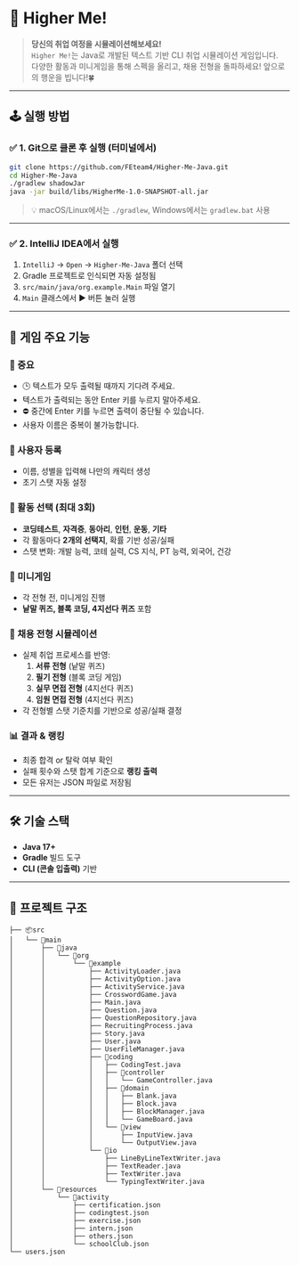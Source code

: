 # 💼 Higher Me!

> **당신의 취업 여정을 시뮬레이션해보세요!**  
> `Higher Me!`는 Java로 개발된 텍스트 기반 CLI 취업 시뮬레이션 게임입니다.  
> 다양한 활동과 미니게임을 통해 스펙을 올리고, 채용 전형을 돌파하세요!
> 앞으로의 행운을 빕니다!🍀

---

## 🕹️ 실행 방법

### ✅ 1. Git으로 클론 후 실행 (터미널에서)

```bash
git clone https://github.com/FEteam4/Higher-Me-Java.git
cd Higher-Me-Java
./gradlew shadowJar
java -jar build/libs/HigherMe-1.0-SNAPSHOT-all.jar
```

> 💡 macOS/Linux에서는 `./gradlew`, Windows에서는 `gradlew.bat` 사용

---

### ✅ 2. IntelliJ IDEA에서 실행

1. `IntelliJ` → `Open` → `Higher-Me-Java` 폴더 선택
2. Gradle 프로젝트로 인식되면 자동 설정됨
3. `src/main/java/org.example.Main` 파일 열기
4. `Main` 클래스에서 ▶ 버튼 눌러 실행

---

## 🌟 게임 주요 기능

### 📢 중요
- 🕒 텍스트가 모두 출력될 때까지 기다려 주세요.  
- 텍스트가 출력되는 동안 Enter 키를 누르지 말아주세요.
- ⛔ 중간에 Enter 키를 누르면 출력이 중단될 수 있습니다.
- 사용자 이름은 중복이 불가능합니다.

### 🎯 사용자 등록
- 이름, 성별을 입력해 나만의 캐릭터 생성
- 초기 스탯 자동 설정

### 🧠 활동 선택 (최대 3회)
- **코딩테스트**, **자격증**, **동아리**, **인턴**, **운동**, **기타** 
- 각 활동마다 **2개의 선택지**, 확률 기반 성공/실패
- 스탯 변화: 개발 능력, 코테 실력, CS 지식, PT 능력, 외국어, 건강 

### 🧩 미니게임
- 각 전형 전, 미니게임 진행
- **낱말 퀴즈, 블록 코딩, 4지선다 퀴즈** 포함

### 🧪 채용 전형 시뮬레이션
- 실제 취업 프로세스를 반영:
    1. **서류 전형** (낱말 퀴즈)
    2. **필기 전형** (블록 코딩 게임)
    3. **실무 면접 전형** (4지선다 퀴즈)
    4. **임원 면접 전형** (4지선다 퀴즈)
- 각 전형별 스탯 기준치를 기반으로 성공/실패 결정

### 📊 결과 & 랭킹
- 최종 합격 or 탈락 여부 확인
- 실패 횟수와 스탯 합계 기준으로 **랭킹 출력**
- 모든 유저는 JSON 파일로 저장됨

---

## 🛠 기술 스택

- **Java 17+**
- **Gradle** 빌드 도구
- **CLI (콘솔 입출력)** 기반

---

## 📁 프로젝트 구조

```
├── 📦src
│   └── 📂main
│       ├── 📂java
│       │   └── 📂org
│       │       └── 📂example
│       │           ├── ActivityLoader.java
│       │           ├── ActivityOption.java
│       │           ├── ActivityService.java
│       │           ├── CrosswordGame.java
│       │           ├── Main.java
│       │           ├── Question.java
│       │           ├── QuestionRepository.java
│       │           ├── RecruitingProcess.java
│       │           ├── Story.java
│       │           ├── User.java
│       │           ├── UserFileManager.java
│       │           ├── 📂coding
│       │           │   ├── CodingTest.java
│       │           │   ├── 📂controller
│       │           │   │   └── GameController.java
│       │           │   ├── 📂domain
│       │           │   │   ├── Blank.java
│       │           │   │   ├── Block.java
│       │           │   │   ├── BlockManager.java
│       │           │   │   └── GameBoard.java
│       │           │   └── 📂view
│       │           │       ├── InputView.java
│       │           │       └── OutputView.java
│       │           └── 📂io
│       │               ├── LineByLineTextWriter.java
│       │               ├── TextReader.java
│       │               ├── TextWriter.java
│       │               └── TypingTextWriter.java
│       └── 📂resources
│           └── 📂activity
│               ├── certification.json
│               ├── codingtest.json
│               ├── exercise.json
│               ├── intern.json
│               ├── others.json
│               └── schoolClub.json
└── users.json
```

